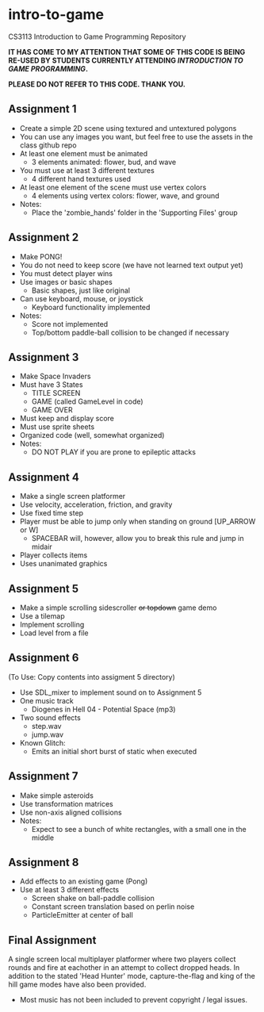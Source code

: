 intro-to-game
=============

CS3113 Introduction to Game Programming Repository

**IT HAS COME TO MY ATTENTION THAT SOME OF THIS CODE IS BEING RE-USED BY STUDENTS CURRENTLY ATTENDING _INTRODUCTION TO GAME PROGRAMMING_.**

**PLEASE DO NOT REFER TO THIS CODE. THANK YOU.**

Assignment 1
------------
* Create a simple 2D scene using textured and untextured polygons
* You can use any images you want, but feel free to use the assets in the class github repo
* At least one element must be animated
  * 3 elements animated: flower, bud, and wave
* You must use at least 3 different textures
  * 4 different hand textures used
* At least one element of the scene must use vertex colors
  * 4 elements using vertex colors: flower, wave, and ground
* Notes:
  * Place the 'zombie_hands' folder in the 'Supporting Files' group

Assignment 2
------------
* Make PONG!
* You do not need to keep score (we have not learned text output yet)
* You must detect player wins
* Use images or basic shapes
  * Basic shapes, just like original
* Can use keyboard, mouse, or joystick
  * Keyboard functionality implemented
* Notes:
  * Score not implemented
  * Top/bottom paddle-ball collision to be changed if necessary

Assignment 3
------------
* Make Space Invaders
* Must have 3 States
  * TITLE SCREEN
  * GAME (called GameLevel in code)
  * GAME OVER
* Must keep and display score
* Must use sprite sheets
* Organized code (well, somewhat organized)
* Notes:
  * DO NOT PLAY if you are prone to epileptic attacks

Assignment 4
------------
* Make a single screen platformer
* Use velocity, acceleration, friction, and gravity
* Use fixed time step
* Player must be able to jump only when standing on ground [UP_ARROW or W]
  * SPACEBAR will, however, allow you to break this rule and jump in midair
* Player collects items
* Uses unanimated graphics

Assignment 5
------------
* Make a simple scrolling sidescroller ~~or topdown~~ game demo
* Use a tilemap
* Implement scrolling
* Load level from a file

Assignment 6 
------------
(To Use: Copy contents into assigment 5 directory)
* Use SDL_mixer to implement sound on to Assignment 5
* One music track
  * Diogenes in Hell 04 - Potential Space (mp3)
* Two sound effects
  * step.wav
  * jump.wav
* Known Glitch:
  * Emits an initial short burst of static when executed

Assignment 7
------------
* Make simple asteroids
* Use transformation matrices
* Use non-axis aligned collisions
* Notes:
  * Expect to see a bunch of white rectangles, with a small one in the middle

Assignment 8
------------
* Add effects to an existing game (Pong)
* Use at least 3 different effects
  * Screen shake on ball-paddle collision
  * Constant screen translation based on perlin noise
  * ParticleEmitter at center of ball
  
Final Assignment
----------------
A single screen local multiplayer platformer where two players collect rounds and fire at eachother in an attempt to collect dropped heads. In addition to the stated 'Head Hunter' mode, capture-the-flag and king of the hill game modes have also been provided.

* Most music has not been included to prevent copyright / legal issues.
